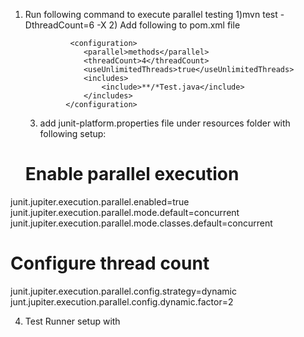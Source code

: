 1. Run following command to execute parallel testing
   1)mvn test -DthreadCount=6 -X
   2) Add following to pom.xml file 

                 <configuration>
                    <parallel>methods</parallel>
                    <threadCount>4</threadCount>
                    <useUnlimitedThreads>true</useUnlimitedThreads>
                    <includes>
                        <include>**/*Test.java</include>
                    </includes>
                </configuration>
   3) add junit-platform.properties file under resources folder with following setup:
   # Enable parallel execution
junit.jupiter.execution.parallel.enabled=true
junit.jupiter.execution.parallel.mode.default=concurrent
junit.jupiter.execution.parallel.mode.classes.default=concurrent

# Configure thread count
junit.jupiter.execution.parallel.config.strategy=dynamic
junt.jupiter.execution.parallel.config.dynamic.factor=2

4) Test Runner setup with 


